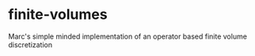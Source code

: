 # finite-volumes
Marc's simple minded implementation of an operator based finite volume discretization
